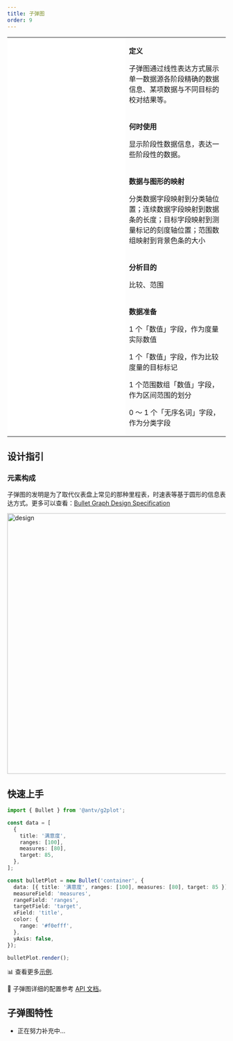 ```yaml
---
title: 子弹图
order: 9
---
```


<div class="manual-docs">
  <div data-card-type="block" data-lake-card="table" id="pLwYV" class="">
      <table
        class="lake-table"
        style="width: 100%; outline: none; border-collapse: collapse"
      >
        <colgroup>
          <col width="425" span="1" />
          <col width="340" span="1" />
        </colgroup>
        <tbody>
          <tr style="height: 33px">
            <td colspan="1" rowspan="5" style="background: #fff">
              <Playground path="progress-plots/bullet/demo/grouped.ts" ratio="0"></playground>
            </td>
            <td class="style1">
              <p><strong>定义</strong></p>
              <p>
                <span class="lake-fontsize-12"
                  >子弹图通过线性表达方式展示单一数据源各阶段精确的数据信息、某项数据与不同目标的校对结果等。</span
                >
              </p>
            </td>
          </tr>
          <tr style="height: 33px">
            <td class="style1">
              <p><strong>何时使用</strong></p>
              <p><span class="lake-fontsize-12">显示阶段性数据信息，表达一些阶段性的数据。</span></p>
            </td>
          </tr>
          <tr style="height: 33px">
            <td class="style1">
              <p><strong>数据与图形的映射</strong></p>
              <p class="lake-fontsize-12">分类数据字段映射到分类轴位置；连续数据字段映射到数据条的长度；目标字段映射到测量标记的刻度轴位置；范围数组映射到背景色条的大小</p>
            </td>
          </tr>
          <tr style="height: 33px">
            <td colspan="1">
              <p><strong>分析目的</strong></p>
              <p><span class="lake-fontsize-12">比较、范围</span></p>
            </td>
          </tr>
          <tr style="height: 33px">
            <td colspan="1">
              <p><strong>数据准备</strong></p>
              <p><span class="lake-fontsize-12">1 个「数值」字段，作为度量实际数值</span></p>
              <p><span class="lake-fontsize-12">1 个「数值」字段，作为比较度量的目标标记</span></p>
              <p><span class="lake-fontsize-12">1 个范围数组「数值」字段，作为区间范围的划分</span></p>
              <p><span class="lake-fontsize-12">0 ～ 1 个「无序名词」字段，作为分类字段</span></p>
            </td>
          </tr>
        </tbody>
      </table>
    </div>

## 设计指引

### 元素构成

子弹图的发明是为了取代仪表盘上常见的那种里程表，时速表等基于圆形的信息表达方式。更多可以查看：[Bullet Graph Design Specification](https://www.perceptualedge.com/articles/misc/Bullet_Graph_Design_Spec.pdf)

<img alt="design" src="https://zos.alipayobjects.com/rmsportal/DkOloAVoymGGRJgmezOc.png" width='600'>

## 快速上手

<div class='sign'>

```ts
import { Bullet } from '@antv/g2plot';

const data = [
  {
    title: '满意度',
    ranges: [100],
    measures: [80],
    target: 85,
  },
];

const bulletPlot = new Bullet('container', {
  data: [{ title: '满意度', ranges: [100], measures: [80], target: 85 }],
  measureField: 'measures',
  rangeField: 'ranges',
  targetField: 'target',
  xField: 'title',
  color: {
    range: '#f0efff',
  },
  yAxis: false,
});

bulletPlot.render();
```

</div>

📊 查看更多<a href="/zh/examples/progress-plots/bullet" target='blank'>示例</a>.

🎨 子弹图详细的配置参考 [API 文档](/zh/docs/api/plots/bullet)。

</div>

## 子弹图特性

- 正在努力补充中...